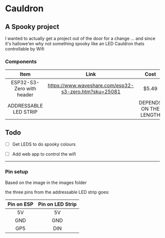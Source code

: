 # Cauldron

## A Spooky project
I wanted to actually get a project out of the door for a change ... and since it's hallowe'en why not something spooky like an LED Cauldron thats controllable by Wifi

### Components
| Item | Link | Cost |
| :--: | :--: | :--:|
| ESP32-S3-Zero with header | https://www.waveshare.com/esp32-s3-zero.htm?sku=25081 |$5.49 |
| ADDRESSABLE LED STRIP|| DEPENDS ON THE LENGTH|

## Todo
- [ ] Get LEDS to do spooky colours
- [ ] Add web app to control the wifi


---
### Pin setup

Based on the image in the images folder

the three pins from the addressable LED strip goes:

| Pin on ESP| Pin on LED Strip |
|:--:|:--:|
|5V|5V|
|GND|GND|
|GP5|DIN| 




